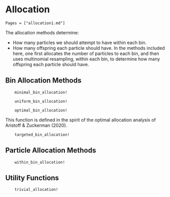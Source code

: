 # Allocation


```@contents
Pages = ["allocation1.md"]
```

The allocation methods determine:
* How many particles we should attempt to have within each bin.  
* How many offspring each particle should have. 
In the methods included here,
one first allocates the number of particles to each bin, and then uses
multinomial resampling, within each bin, to determine how many offspring each
particle should have.  

## Bin Allocation Methods

```@docs
    minimal_bin_allocation!
```

```@docs
    uniform_bin_allocation!
```

```@docs
    optimal_bin_allocation!
```
This function is defined in the spirit of the optimal allocation analysis of Aristoff & Zuckerman (2020).

```@docs
    targeted_bin_allocation!
```

## Particle Allocation Methods
```@docs
    within_bin_allocation!
```

## Utility Functions
```@docs
    trivial_allocation!
```